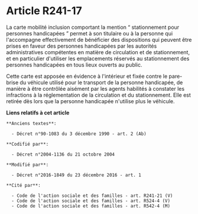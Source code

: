 # Article R241-17

La  carte mobilité inclusion comportant la mention “ stationnement pour  personnes handicapées ” permet à son titulaire ou à
la personne qui  l'accompagne effectivement de bénéficier des dispositions qui peuvent  être prises en faveur des personnes
handicapées par les autorités  administratives compétentes en matière de circulation et de  stationnement, et en particulier
d'utiliser les emplacements réservés au  stationnement des personnes handicapées en tous lieux ouverts au  public. 

Cette carte est apposée en évidence à  l'intérieur et fixée contre le pare-brise du véhicule utilisé pour le  transport de la
personne handicapée, de manière à être contrôlée  aisément par les agents habilités à constater les infractions à la
réglementation de la circulation et du stationnement. Elle est retirée  dès lors que la personne handicapée n'utilise plus le
véhicule.

**Liens relatifs à cet article**

	**Anciens textes**:

	  - Décret n°90-1083 du 3 décembre 1990 - art. 2 (Ab)

	**Codifié par**:

	  - Décret n°2004-1136 du 21 octobre 2004

	**Modifié par**:

	  - Décret n°2016-1849 du 23 décembre 2016 - art. 1

	**Cité par**:

	  - Code de l'action sociale et des familles - art. R241-21 (V)
	  - Code de l'action sociale et des familles - art. R524-4 (V)
	  - Code de l'action sociale et des familles - art. R542-4 (M)
